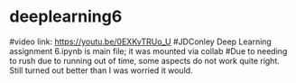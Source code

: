 # deeplearning6
#video link: https://youtu.be/0EXKvTRUo_U
#JDConley Deep Learning assignment 6.ipynb is main file; it was mounted via collab
#Due to needing to rush due to running out of time, some aspects do not work quite right. Still turned out better than I was worried it would.
